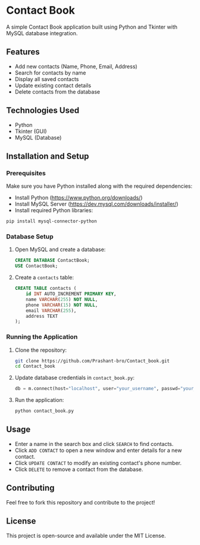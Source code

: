 # Contact Book

A simple Contact Book application built using Python and Tkinter with MySQL database integration.

## Features
- Add new contacts (Name, Phone, Email, Address)
- Search for contacts by name
- Display all saved contacts
- Update existing contact details
- Delete contacts from the database

## Technologies Used
- Python
- Tkinter (GUI)
- MySQL (Database)

## Installation and Setup

### Prerequisites
Make sure you have Python installed along with the required dependencies:
- Install Python (https://www.python.org/downloads/)
- Install MySQL Server (https://dev.mysql.com/downloads/installer/)
- Install required Python libraries:

```bash
pip install mysql-connector-python
```

### Database Setup
1. Open MySQL and create a database:
   ```sql
   CREATE DATABASE ContactBook;
   USE ContactBook;
   ```
2. Create a `contacts` table:
   ```sql
   CREATE TABLE contacts (
       id INT AUTO_INCREMENT PRIMARY KEY,
       name VARCHAR(255) NOT NULL,
       phone VARCHAR(15) NOT NULL,
       email VARCHAR(255),
       address TEXT
   );
   ```

### Running the Application
1. Clone the repository:
   ```bash
   git clone https://github.com/Prashant-bro/Contact_book.git
   cd Contact_book
   ```
2. Update database credentials in `contact_book.py`:
   ```python
   db = m.connect(host="localhost", user="your_username", passwd="your_password", database="ContactBook", charset="latin1")
   ```
3. Run the application:
   ```bash
   python contact_book.py
   ```

## Usage
- Enter a name in the search box and click `SEARCH` to find contacts.
- Click `ADD CONTACT` to open a new window and enter details for a new contact.
- Click `UPDATE CONTACT` to modify an existing contact's phone number.
- Click `DELETE` to remove a contact from the database.

## Contributing
Feel free to fork this repository and contribute to the project!

## License
This project is open-source and available under the MIT License.

